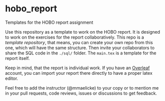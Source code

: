 # hobo_report
Templates for the HOBO report assignment

Use this repository as a template to work on the HOBO report. It is designed to work on the exercises for the report collaboratively. 
This repo is a *template repository*, that means, you can create your own repo from this one, which will have the same structure. 
Then invite your collaborators to share the SQL code in the `./sql/` folder. The `main.tex` is a template for the report itself. 

Keep in mind, that the report is individual work. If you have an [Overleaf](https://overleaf.com) account, you can import your report there directly 
to have a proper latex editor.

Feel free to add the instructor (@mmaelicke) to your copy or to mention me in your pull requests, code reviews, issues or discussions to 
get feedback.
